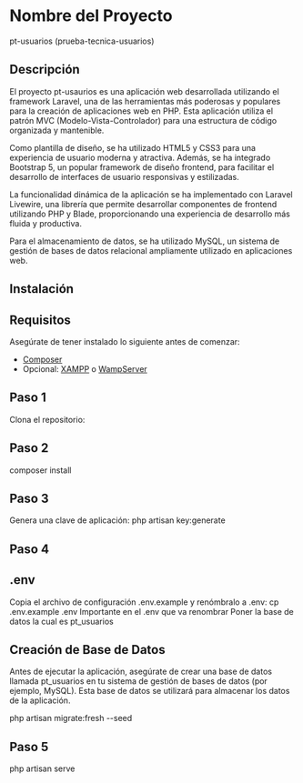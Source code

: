 # Nombre del Proyecto
pt-usuarios (prueba-tecnica-usuarios)

## Descripción

El proyecto pt-usaurios es una aplicación web desarrollada utilizando el framework Laravel, una de las herramientas más poderosas y populares para la creación de aplicaciones web en PHP. Esta aplicación utiliza el patrón MVC (Modelo-Vista-Controlador) para una estructura de código organizada y mantenible.

Como plantilla de diseño, se ha utilizado HTML5 y CSS3 para una experiencia de usuario moderna y atractiva. Además, se ha integrado Bootstrap 5, un popular framework de diseño frontend, para facilitar el desarrollo de interfaces de usuario responsivas y estilizadas.

La funcionalidad dinámica de la aplicación se ha implementado con Laravel Livewire, una librería que permite desarrollar componentes de frontend utilizando PHP y Blade, proporcionando una experiencia de desarrollo más fluida y productiva.

Para el almacenamiento de datos, se ha utilizado MySQL, un sistema de gestión de bases de datos relacional ampliamente utilizado en aplicaciones web.



## Instalación

## Requisitos

Asegúrate de tener instalado lo siguiente antes de comenzar:
- [Composer](https://getcomposer.org/download//)
- Opcional: [XAMPP](https://www.apachefriends.org/index.html) o [WampServer](https://www.wampserver.com/en/)


## Paso 1
Clona el repositorio:

## Paso 2
composer install

## Paso 3
Genera una clave de aplicación:
php artisan key:generate

## Paso 4
## .env
Copia el archivo de configuración .env.example y renómbralo a .env:
cp .env.example .env
Importante en el .env que va renombrar 
Poner la base de datos la cual es pt_usuarios

## Creación de Base de Datos
Antes de ejecutar la aplicación, asegúrate de crear una base de datos llamada pt_usuarios en tu sistema de gestión de bases de datos (por ejemplo, MySQL). Esta base de datos se utilizará para almacenar los datos de la aplicación.

php artisan migrate:fresh --seed

## Paso 5
php artisan serve